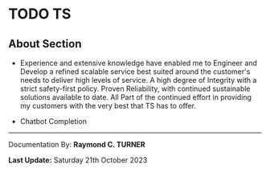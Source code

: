 # TODO TS 


## About Section
* Experience and extensive knowledge have enabled me to Engineer and Develop a refined scalable service best suited around the customer's needs to deliver high levels of service.
A high degree of Integrity with a strict safety-first policy. Proven Reliability, with continued sustainable solutions available to date. All Part of the continued effort in providing my customers with the very best that TS has to offer.


* Chatbot Completion




---

Documentation By: **Raymond C. TURNER**

**Last Update:** Saturday 21th October 2023